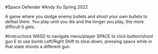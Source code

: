 #Space Defender
#Andy Xu Spring 2022

A game where you dodge enemy bullets and shoot your own bullets to defeat them. You play until you die and the longer you play, the more difficult it gets.

#Instructions
WASD to navigate menu/player
SPACE to click button/shoot gun
E to use bomb
Left/Right Shift to slow down, pressing space while in that state shoots a different gun
